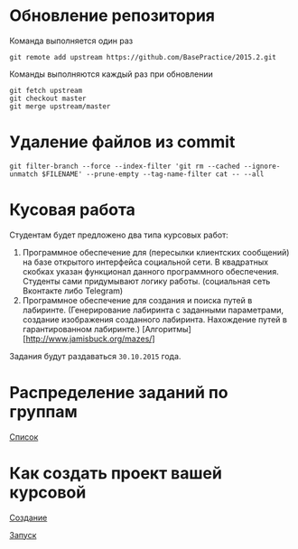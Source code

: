 Обновление репозитория
======================
Команда выполняется один раз

```
git remote add upstream https://github.com/BasePractice/2015.2.git
```

Команды выполняются каждый раз при обновлении
```
git fetch upstream
git checkout master
git merge upstream/master
```

Удаление  файлов из commit
==============
```
git filter-branch --force --index-filter 'git rm --cached --ignore-unmatch $FILENAME' --prune-empty --tag-name-filter cat -- --all
```

Кусовая работа
==============

Студентам будет предложено два типа курсовых работ:

1.  Программное обеспечение для (пересылки клиентских сообщений) на базе открытого интерфейса социальной сети.
    В квадратных скобках указан функционал данного программного обеспечения. Студенты сами придумывают логику работы. (социальная сеть Вконтакте либо Telegram)
2.  Программное обеспечение для создания и поиска путей в лабиринте. (Генерирование лабиринта с заданными параметрами, создание изображения созданного лабиринта.
    Нахождение путей в гарантированном лабиринте.) [Алгоритмы][http://www.jamisbuck.org/mazes/]

Задания будут раздаваться ```30.10.2015``` года.


Распределение заданий по группам
=================================
[Список](.cources.csv)

Как создать проект вашей курсовой
=================================
[Создание](https://yadi.sk/d/d33U0tWujpScJ)

[Запуск](https://yadi.sk/i/BNaBm1CAjpSeW)

